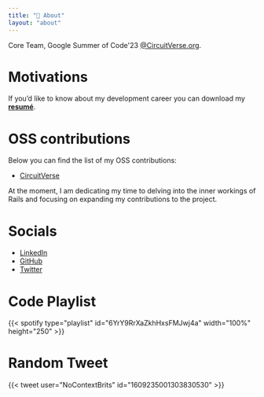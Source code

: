 ```yaml
---
title: "📙 About"
layout: "about"
---
```


Core Team, Google Summer of Code'23 [@CircuitVerse.org](https://circuitverse.org/).

# Motivations

If you’d like to know about my development career you can download my [**resumé**](/assets/vaibhav_upreti_resume.pdf).

# OSS contributions

Below you can find the list of my OSS contributions:
- [CircuitVerse](https://github.com/CircuitVerse/CircuitVerse/commits?author=VaibhavUpreti)

At the moment, I am dedicating my time to delving into the inner workings of Rails and focusing on expanding my contributions to the project.

# Socials
- [LinkedIn](https://www.linkedin.com/in/vaibhav-upreti/) 
- [GitHub](https://github.com/VaibhavUpreti) 
- [Twitter](https://twitter.com/vaibhav__upreti) 

# Code Playlist
{{< spotify type="playlist" id="6YrY9RrXaZkhHxsFMJwj4a" width="100%" height="250" >}}

# Random Tweet
{{< tweet user="NoContextBrits" id="1609235001303830530" >}}
